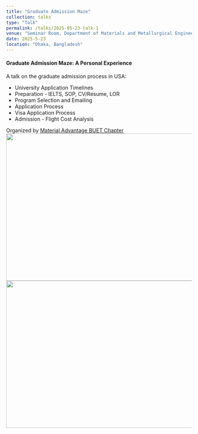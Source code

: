 ```yaml
---
title: "Graduate Admission Maze"
collection: talks
type: "Talk"
permalink: /talks/2025-05-23-talk-1
venue: "Seminar Room, Department of Materials and Metallurgical Engineering, BUET"
date: 2025-5-23
location: "Dhaka, Bangladesh"
---
```

#### Graduate Admission Maze: A Personal Experience
A talk on the graduate admission process in USA:
  * University Application Timelines
  * Preparation - IELTS, SOP, CV/Resume, LOR
  * Program Selection and Emailing
  * Application Process
  * Visa Application Process
  * Admission - Flight Cost Analysis

Organized by [Material Advantage BUET Chapter](https://mabuetchapter.com)
<img src='/images/MABC/pic2.JPG' width="600px" height="400px">
<img src='/images/MABC/pic1.JPG' width="600px" height="400px">
